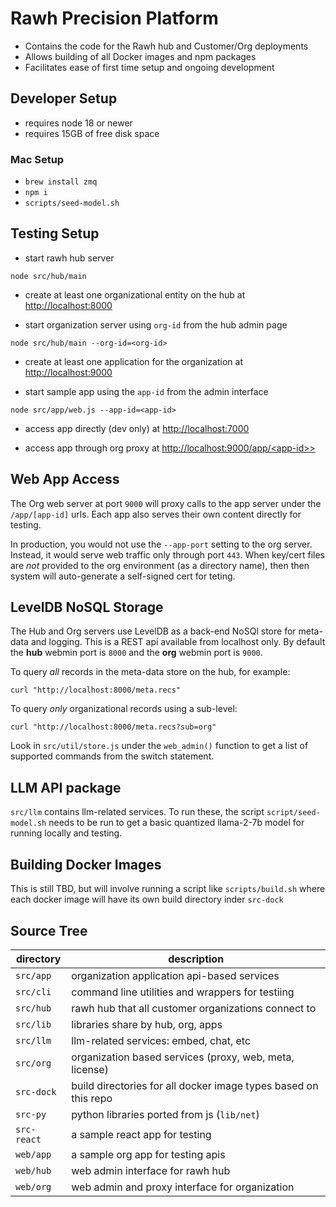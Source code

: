 # Rawh Precision Platform

* Contains the code for the Rawh hub and Customer/Org deployments
* Allows building of all Docker images and npm packages
* Facilitates ease of first time setup and ongoing development


## Developer Setup

* requires node 18 or newer
* requires 15GB of free disk space


### Mac Setup

* `brew install zmq`
* `npm i`
* `scripts/seed-model.sh`


## Testing Setup

* start rawh hub server

```node src/hub/main```

* create at least one organizational entity on the hub at [http://localhost:8000](http://localhost:8000)

* start organization server using `org-id` from the hub admin page

```node src/hub/main --org-id=<org-id>```

* create at least one application for the organization at [http://localhost:9000](http://localhost:9000)

* start sample app using the `app-id` from the admin interface

```node src/app/web.js --app-id=<app-id>```

* access app directly (dev only) at [http://localhost:7000](http://localhost:7000)

* access app through org proxy at [http://localhost:9000/app/\<app-id>\>](http://localhost:9000/app/\<app-id\>)


## Web App Access

The Org web server at port `9000` will proxy calls to the app server under
the `/app/[app-id]` urls. Each app also serves their own content directly
for testing.

In production, you would not use the `--app-port` setting to the org server.
Instead, it would serve web traffic only through port `443`. When key/cert files
are *not* provided to the org environment (as a directory name), then then
system will auto-generate a self-signed cert for teting.


## LevelDB NoSQL Storage

The Hub and Org servers use LevelDB as a back-end NoSQl store
for meta-data and logging. This is a REST api available from
localhost only. By default the **hub** webmin port is `8000` and
the **org** webmin port is `9000`.

To query *all* records in the meta-data store on the hub, for example:

```
curl "http://localhost:8000/meta.recs"
```

To query *only* organizational records using a sub-level:

```
curl "http://localhost:8000/meta.recs?sub=org"
```

Look in `src/util/store.js` under the `web_admin()` function to
get a list of supported commands from the switch statement.


## LLM API package

`src/llm` contains llm-related services. To run these, the script
`script/seed-model.sh` needs to be run to get a basic quantized
llama-2-7b model for running locally and testing.

## Building Docker Images

This is still TBD, but will involve running a script like `scripts/build.sh`
where each docker image will have its own build directory inder `src-dock`

## Source Tree

| directory | description |
|-----------|-------------|
| `src/app` | organization application api-based services |
| `src/cli` | command line utilities and wrappers for testiing |
| `src/hub` | rawh hub that all customer organizations connect to |
| `src/lib` | libraries share by hub, org, apps |
| `src/llm` | llm-related services: embed, chat, etc |
| `src/org` | organization based services (proxy, web, meta, license) |
| `src-dock`| build directories for all docker image types based on this repo |
| `src-py`  | python libraries ported from js (`lib/net`) |
| `src-react` |a sample react app for testing |
| `web/app` | a sample org app for testing apis |
| `web/hub` | web admin interface for rawh hub |
| `web/org` | web admin and proxy interface for organization |